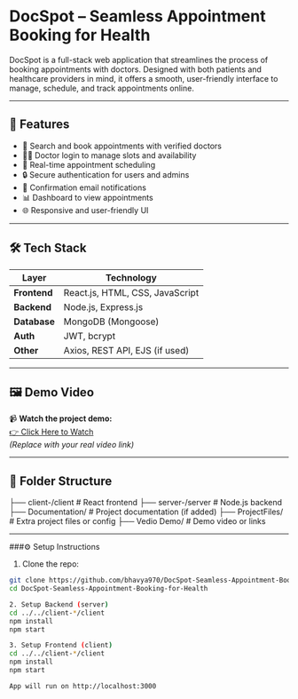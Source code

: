 # DocSpot – Seamless Appointment Booking for Health

DocSpot is a full-stack web application that streamlines the process of booking appointments with doctors. Designed with both patients and healthcare providers in mind, it offers a smooth, user-friendly interface to manage, schedule, and track appointments online.

---

## 🚀 Features

- 🏥 Search and book appointments with verified doctors
- 👩‍⚕️ Doctor login to manage slots and availability
- 📅 Real-time appointment scheduling
- 🔒 Secure authentication for users and admins
- 📨 Confirmation email notifications
- 📊 Dashboard to view appointments
- 🌐 Responsive and user-friendly UI

---

## 🛠️ Tech Stack

| Layer        | Technology                      |
|--------------|----------------------------------|
| **Frontend** | React.js, HTML, CSS, JavaScript  |
| **Backend**  | Node.js, Express.js              |
| **Database** | MongoDB (Mongoose)               |
| **Auth**     | JWT, bcrypt                      |
| **Other**    | Axios, REST API, EJS (if used)   |

---

## 🖼️ Demo Video

📹 **Watch the project demo:**  
[👉 Click Here to Watch](https://drive.google.com/your-demo-link)  
_(Replace with your real video link)_

---

## 📁 Folder Structure

├── client-/client # React frontend
├── server-/server # Node.js backend
├── Documentation/ # Project documentation (if added)
├── ProjectFiles/ # Extra project files or config
├── Vedio Demo/ # Demo video or links


---

###⚙️ Setup Instructions

 1. Clone the repo:
```bash
git clone https://github.com/bhavya970/DocSpot-Seamless-Appointment-Booking-for-Health.git
cd DocSpot-Seamless-Appointment-Booking-for-Health

2. Setup Backend (server)
cd ../../client-*/client
npm install
npm start

3. Setup Frontend (client)
cd ../../client-*/client
npm install
npm start

App will run on http://localhost:3000
